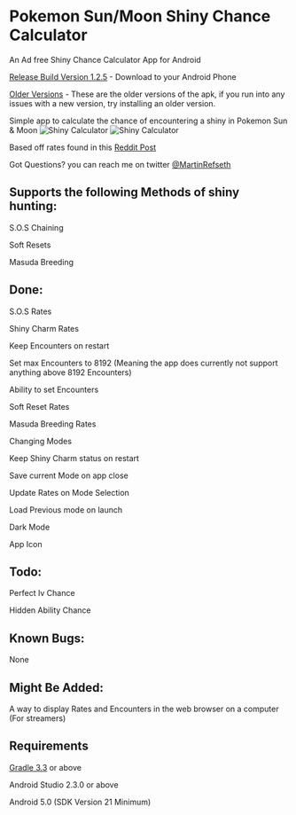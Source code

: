 # Pokemon Sun/Moon Shiny Chance Calculator
An Ad free Shiny Chance Calculator App for Android

[Release Build Version 1.2.5](https://github.com/MrHDR/Sun-Moon_ShinyCalc/raw/master/com.hdr.shinycalculator.apk) - Download to your Android Phone

[Older Versions](https://github.com/MrHDR/Sun-Moon_ShinyCalc/tree/master/Versions) - These are the older versions of the apk, if you run into any issues with a new version, try installing an older version.

Simple app to calculate the chance of encountering a shiny in Pokemon Sun & Moon
![Shiny Calculator](http://i.imgur.com/IUSUArM.png) ![Shiny Calculator](http://i.imgur.com/Ubt9QBn.png)

Based off rates found in this [Reddit Post](https://www.reddit.com/r/pokemon/comments/5hmd9h/spoiler_some_more_indepth_mechanics_on_sos_battle/)

Got Questions? you can reach me on twitter [@MartinRefseth](https://twitter.com/MartinRefseth)

## Supports the following Methods of shiny hunting:

 S.O.S Chaining
 
 Soft Resets
 
 Masuda Breeding

## Done:
S.O.S Rates

Shiny Charm Rates

Keep Encounters on restart

Set max Encounters to 8192 (Meaning the app does currently not support anything above 8192 Encounters)

Ability to set Encounters

Soft Reset Rates

Masuda Breeding Rates

Changing Modes

Keep Shiny Charm status on restart

Save current Mode on app close

Update Rates on Mode Selection

Load Previous mode on launch

Dark Mode

App Icon

## Todo:
Perfect Iv Chance

Hidden Ability Chance

## Known Bugs:

None
 
## Might Be Added:

A way to display Rates and Encounters in the web browser on a computer (For streamers)

## Requirements
[Gradle 3.3](https://gradle.org/install) or above

Android Studio 2.3.0 or above

Android 5.0 (SDK Version 21 Minimum)
